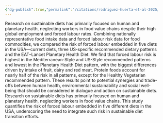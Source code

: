 ```yaml
---
{"dg-publish":true,"permalink":"/citations/rodriguez-huerta-et-al-2025/","created":"2025-10-23T17:42:44.365+01:00","updated":"2025-10-23T18:12:10.174+01:00"}
---
```


Research on sustainable diets has primarily focused on human and planetary health, neglecting workers in food value chains despite their high global employment and forced labour rates. Combining nationally representative food intake data and forced labour risk data for food commodities, we compared the risk of forced labour embedded in five diets in the USA—current diets, three US-specific recommended dietary patterns and the EAT–Lancet Planetary Health Diet. We find that forced labour risk is highest in the Mediterranean-Style and US-Style recommended patterns and lowest in the Planetary Health Diet pattern, with the biggest differences driven by intake of fruit, dairy and red meat. Protein foods account for nearly half of the risk in all patterns, except for the Healthy Vegetarian recommended pattern. These results point to potential synergies and trade-offs between human health, environmental sustainability and social well-being that should be considered in dialogue and action on sustainable diets. Research on sustainable diets has primarily focused on human and planetary health, neglecting workers in food value chains. This study quantifies the risk of forced labour embedded in five different diets in the USA, underscoring the need to integrate such risk in sustainable diet transition efforts.